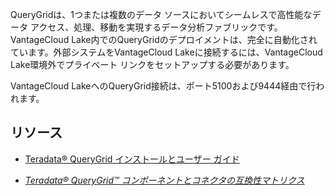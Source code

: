 QueryGridは、1つまたは複数のデータ ソースにおいてシームレスで高性能なデータ アクセス、処理、移動を実現するデータ分析ファブリックです。VantageCloud Lake内でのQueryGridのデプロイメントは、完全に自動化されています。外部システムをVantageCloud Lakeに接続するには、VantageCloud Lake環境外でプライベート リンクをセットアップする必要があります。

VantageCloud LakeへのQueryGrid接続は、ポート5100および9444経由で行われます。

リソース
--------

-   [Teradata® QueryGrid インストールとユーザー ガイド](https://docs.teradata.com/search/books?filters=prodname~%2522Teradata+QueryGrid%2522&sort=last_update)

-   [*Teradata® QueryGrid™ コンポーネントとコネクタの互換性マトリクス*](https://docs.teradata.com/access/sources/dita/map?dita:mapPath=wue1554808920847.ditamap)
